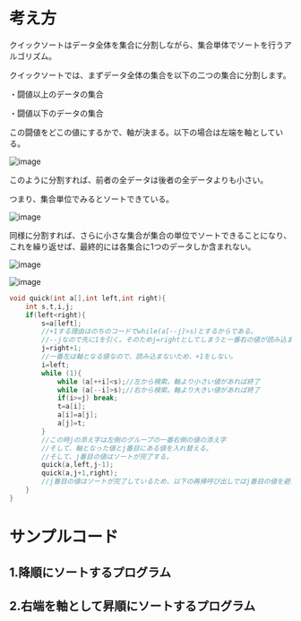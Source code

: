 

# 考え方

クイックソートはデータ全体を集合に分割しながら、集合単体でソートを行うアルゴリズム。

クイックソートでは、まずデータ全体の集合を以下の二つの集合に分割します。

・闘値以上のデータの集合

・闘値以下のデータの集合

この闘値をどこの値にするかで、軸が決まる。以下の場合は左端を軸としている。

![image](https://user-images.githubusercontent.com/82156802/177675067-9558013d-65f2-473d-95fb-465307d58f1b.png)

このように分割すれば、前者の全データは後者の全データよりも小さい。

つまり、集合単位でみるとソートできている。


![image](https://user-images.githubusercontent.com/82156802/177675203-71260a58-250e-403b-b0fb-c4d1d4e16b83.png)

同様に分割すれば、さらに小さな集合が集合の単位でソートできることになり、これを繰り返せば、最終的には各集合に1つのデータしか含まれない。

![image](https://user-images.githubusercontent.com/82156802/177675278-2b405703-2eaa-4cae-813d-bc9940ce7522.png)

![image](https://user-images.githubusercontent.com/82156802/177682270-fe002e30-03e7-4a57-99ec-ac3f0fb605dd.png)


```c
void quick(int a[],int left,int right){
	int s,t,i,j;
	if(left<right){
		s=a[left];
		//+1する理由はのちのコードでwhile(a[--j]>s)とするからである。
		//--jなので先に1を引く。そのためj=rightとしてしまうと一番右の値が読み込まれない。
		j=right+1;
		//一番左は軸となる値なので、読み込まないため、+1をしない。
		i=left;
		while (1){
			while (a[++i]<s);//左から検索。軸より小さい値があれば終了
			while (a[--i]>s);//右から検索。軸より大きい値があれば終了
			if(i>=j) break;
			t=a[i];
			a[i]=a[j];
			a[j]=t;
		}
		//この時jの添え字は左側のグループの一番右側の値の添え字
		//そして、軸となった値とj番目にある値を入れ替える。
		//そして、j番目の値はソートが完了する。
		quick(a,left,j-1);
		quick(a,j+1,right);
		//j番目の値はソートが完了しているため、以下の再帰呼び出しではj番目の値を避ける。
	}
}
```
# サンプルコード

## 1.降順にソートするプログラム

## 2.右端を軸として昇順にソートするプログラム

